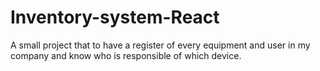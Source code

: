 # Inventory-system-React
A small project that to have a register of every equipment and user in my company and know who is responsible of which device.
